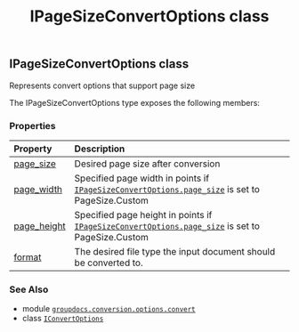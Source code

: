 ﻿---
title: IPageSizeConvertOptions class
second_title: GroupDocs.Conversion for Python via .NET API References
description: 
type: docs
weight: 160
url: /python-net/groupdocs.conversion.options.convert/ipagesizeconvertoptions/
is_root: false
---

## IPageSizeConvertOptions class

Represents convert options that support page size



The IPageSizeConvertOptions type exposes the following members:

### Properties
| Property | Description |
| :- | :- |
| [page_size](/conversion/python-net/groupdocs.conversion.options.convert/ipagesizeconvertoptions/page_size) | Desired page size after conversion |
| [page_width](/conversion/python-net/groupdocs.conversion.options.convert/ipagesizeconvertoptions/page_width) | Specified page width in points if [`IPageSizeConvertOptions.page_size`](/conversion/python-net/groupdocs.conversion.options.convert/ipagesizeconvertoptions#page_size) is set to PageSize.Custom |
| [page_height](/conversion/python-net/groupdocs.conversion.options.convert/ipagesizeconvertoptions/page_height) | Specified page height in points if [`IPageSizeConvertOptions.page_size`](/conversion/python-net/groupdocs.conversion.options.convert/ipagesizeconvertoptions#page_size) is set to PageSize.Custom |
| [format](/conversion/python-net/groupdocs.conversion.options.convert/ipagesizeconvertoptions/format) | The desired file type the input document should be converted to. |



### See Also
* module [`groupdocs.conversion.options.convert`](..)
* class [`IConvertOptions`](/conversion/python-net/groupdocs.conversion.options.convert/iconvertoptions)
